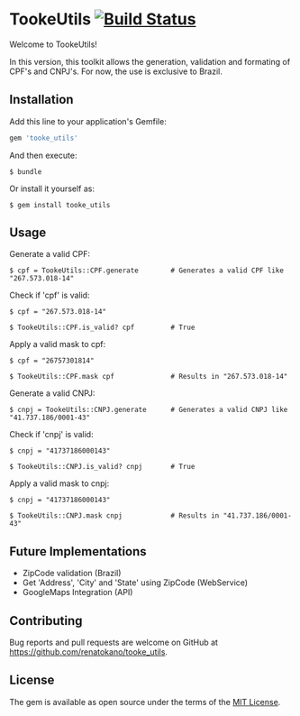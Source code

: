 # TookeUtils  [![Build Status](https://travis-ci.org/renatokano/tooke_utils.svg?branch=master)](https://travis-ci.org/renatokano/tooke_utils)

Welcome to TookeUtils!

In this version, this toolkit allows the generation, validation and formating of CPF's and CNPJ's. For now, the use is exclusive to Brazil.

## Installation

Add this line to your application's Gemfile:

```ruby
gem 'tooke_utils'
```

And then execute:

    $ bundle

Or install it yourself as:

    $ gem install tooke_utils

## Usage

Generate a valid CPF:

    $ cpf = TookeUtils::CPF.generate        # Generates a valid CPF like "267.573.018-14"
    
Check if 'cpf' is valid:    
    
    $ cpf = "267.573.018-14"                

    $ TookeUtils::CPF.is_valid? cpf         # True

Apply a valid mask to cpf:

    $ cpf = "26757301814"                   

    $ TookeUtils::CPF.mask cpf              # Results in "267.573.018-14"

Generate a valid CNPJ:

    $ cnpj = TookeUtils::CNPJ.generate      # Generates a valid CNPJ like "41.737.186/0001-43"

Check if 'cnpj' is valid:

    $ cnpj = "41737186000143"               

    $ TookeUtils::CNPJ.is_valid? cnpj       # True

Apply a valid mask to cnpj:

    $ cnpj = "41737186000143"               

    $ TookeUtils::CNPJ.mask cnpj            # Results in "41.737.186/0001-43"

## Future Implementations

- ZipCode validation (Brazil)
- Get 'Address', 'City' and 'State' using ZipCode (WebService)
- GoogleMaps Integration (API)

## Contributing

Bug reports and pull requests are welcome on GitHub at https://github.com/renatokano/tooke_utils.

## License

The gem is available as open source under the terms of the [MIT License](http://opensource.org/licenses/MIT).
